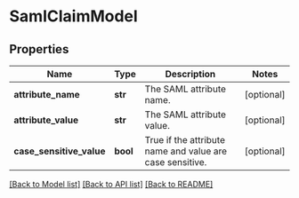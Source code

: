 # SamlClaimModel

## Properties
Name | Type | Description | Notes
------------ | ------------- | ------------- | -------------
**attribute_name** | **str** | The SAML attribute name. | [optional] 
**attribute_value** | **str** | The SAML attribute value. | [optional] 
**case_sensitive_value** | **bool** | True if the attribute name and value are case sensitive. | [optional] 

[[Back to Model list]](../README.md#documentation-for-models) [[Back to API list]](../README.md#documentation-for-api-endpoints) [[Back to README]](../README.md)

